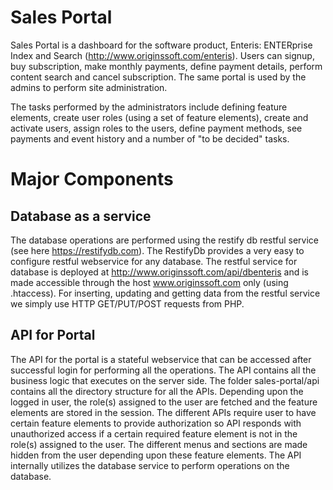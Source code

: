 # Sales Portal

Sales Portal is a dashboard for the software product, Enteris: ENTERprise Index and Search (http://www.originssoft.com/enteris). 
Users can signup, buy subscription, make monthly payments, define payment details, perform content search and cancel subscription. The same portal is used by the admins to perform site administration.

The tasks performed by the administrators include defining feature elements, create user roles (using a set of feature elements), create and activate users, assign roles to the users, define payment methods, see payments and event history and a number of "to be decided" tasks. 

# Major Components

## Database as a service

The database operations are performed using the restify db restful service (see here https://restifydb.com). The RestifyDb provides a very easy to configure restful webservice for any database. The restful service for database is deployed at http://www.originssoft.com/api/dbenteris and is made accessible through the host www.originssoft.com only (using .htaccess). For inserting, updating and getting data from the restful service we simply use HTTP GET/PUT/POST requests from PHP. 

## API for Portal

The API for the portal is a stateful webservice that can be accessed after successful login for performing all the operations. The API contains all the business logic that executes on the server side. The folder sales-portal/api contains all the directory structure for all the APIs. Depending upon the logged in user, the role(s) assigned to the user are fetched and the feature elements are stored in the session. The different APIs require user to have certain feature elements to provide authorization so API responds with unauthorized access if a certain required feature element is not in the role(s) assigned to the user. The different menus and sections are made hidden from the user depending upon these feature elements. The API internally utilizes the database service to perform operations on the  database. 
